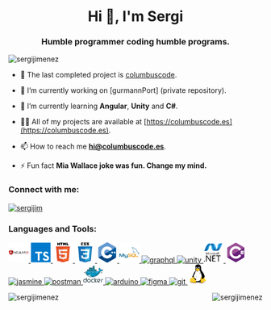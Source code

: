 <h1 align="center">
  Hi 👋, I'm Sergi
</h1>
<h3 align="center">
  Humble programmer coding humble programs.
</h3>

<p align="left">
  <img src="https://komarev.com/ghpvc/?username=sergijimenez&label=Profile%20views&color=00aaff&style=flat" alt="sergijimenez" />
</p>

- 🌅 The last completed project is [columbuscode](https://github.com/sergiJimenez/columbuscode).

- 🔭 I’m currently working on [gurmannPort] (private repository).

- 🌱 I’m currently learning **Angular**, **Unity** and **C#**.

- 👨‍💻 All of my projects are available at [https://columbuscode.es](https://columbuscode.es).

- 📫 How to reach me **hi@columbuscode.es**.

- ⚡ Fun fact **Mia Wallace joke was fun. Change my mind.**

<h3 align="left">Connect with me:</h3>
<p align="left">
<a href="https://linkedin.com/in/sergijim" target="blank">
  <img align="center" src="https://raw.githubusercontent.com/rahuldkjain/github-profile-readme-generator/master/src/images/icons/Social/linked-in-alt.svg" alt="sergijim" height="30" width="40" />
  </a>
</p>

<h3 align="left">
  Languages and Tools:
</h3>
<p align="left">
  <a href="https://angular.io" target="_blank" rel="noreferrer">
    <img src="https://raw.githubusercontent.com/devicons/devicon/master/icons/angularjs/angularjs-original-wordmark.svg" alt="angularjs" width="40" height="40"/>
  </a>
  <a href="https://www.typescriptlang.org/" target="_blank" rel="noreferrer">
    <img src="https://raw.githubusercontent.com/devicons/devicon/master/icons/typescript/typescript-original.svg" alt="typescript" width="40" height="40"/>
  </a>
  <a href="https://www.w3.org/html/" target="_blank" rel="noreferrer">
    <img src="https://raw.githubusercontent.com/devicons/devicon/master/icons/html5/html5-original-wordmark.svg" alt="html5" width="40" height="40"/>
  </a>
  <a href="https://www.w3schools.com/css/" target="_blank" rel="noreferrer">
    <img src="https://raw.githubusercontent.com/devicons/devicon/master/icons/css3/css3-original-wordmark.svg" alt="css3" width="40" height="40"/>
  </a>
  <a href="https://www.w3schools.com/cpp/" target="_blank" rel="noreferrer">
    <img src="https://raw.githubusercontent.com/devicons/devicon/master/icons/cplusplus/cplusplus-original.svg" alt="cplusplus" width="40" height="40"/>
  </a>
  <a href="https://www.mysql.com/" target="_blank" rel="noreferrer">
    <img src="https://raw.githubusercontent.com/devicons/devicon/master/icons/mysql/mysql-original-wordmark.svg" alt="mysql" width="40" height="40"/>
  </a>
  <a href="https://graphql.org" target="_blank" rel="noreferrer">
    <img src="https://www.vectorlogo.zone/logos/graphql/graphql-icon.svg" alt="graphql" width="40" height="40"/>
  </a>
  <a href="https://unity.com/" target="_blank" rel="noreferrer">
    <img src="https://www.vectorlogo.zone/logos/unity3d/unity3d-icon.svg" alt="unity" width="40" height="40"/>
  </a>
  <a href="https://dotnet.microsoft.com/" target="_blank" rel="noreferrer">
    <img src="https://raw.githubusercontent.com/devicons/devicon/master/icons/dot-net/dot-net-original-wordmark.svg" alt="dotnet" width="40" height="40"/>
  </a>
  <a href="https://www.w3schools.com/cs/" target="_blank" rel="noreferrer">
    <img src="https://raw.githubusercontent.com/devicons/devicon/master/icons/csharp/csharp-original.svg" alt="csharp" width="40" height="40"/>
  </a>
  <a href="https://jasmine.github.io/" target="_blank" rel="noreferrer">
    <img src="https://www.vectorlogo.zone/logos/jasmine/jasmine-icon.svg" alt="jasmine" width="40" height="40"/>
  </a>
  <a href="https://postman.com" target="_blank" rel="noreferrer">
    <img src="https://www.vectorlogo.zone/logos/getpostman/getpostman-icon.svg" alt="postman" width="40" height="40"/>
  </a>
  <a href="https://www.docker.com/" target="_blank" rel="noreferrer">
    <img src="https://raw.githubusercontent.com/devicons/devicon/master/icons/docker/docker-original-wordmark.svg" alt="docker" width="40" height="40"/>
  </a>
  <a href="https://www.arduino.cc/" target="_blank" rel="noreferrer">
    <img src="https://cdn.worldvectorlogo.com/logos/arduino-1.svg" alt="arduino" width="40" height="40"/>
  </a>
  <a href="https://www.figma.com/" target="_blank" rel="noreferrer">
    <img src="https://www.vectorlogo.zone/logos/figma/figma-icon.svg" alt="figma" width="40" height="40"/>
  </a>
  <a href="https://git-scm.com/" target="_blank" rel="noreferrer">
    <img src="https://www.vectorlogo.zone/logos/git-scm/git-scm-icon.svg" alt="git" width="40" height="40"/>
  </a>
  <a href="https://www.linux.org/" target="_blank" rel="noreferrer">
    <img src="https://raw.githubusercontent.com/devicons/devicon/master/icons/linux/linux-original.svg" alt="linux" width="40" height="40"/>
  </a>
</p>

<p>
  <img align="left" src="https://github-readme-stats.vercel.app/api/top-langs?username=sergijimenez&show_icons=true&theme=dark&locale=en&layout=compact" alt="sergijimenez" />
  <img align="right" src="https://github-readme-streak-stats.herokuapp.com/?user=sergijimenez&theme=dark" alt="sergijimenez" />
</p>

[comment]: <> (<p>&nbsp;<img align="center" src="https://github-readme-stats.vercel.app/api?username=sergijimenez&show_icons=true&theme=dark&locale=en" alt="sergijimenez" /></p>)

[comment]: <> (<p><img align="right" src="https://github-readme-streak-stats.herokuapp.com/?user=sergijimenez&theme=dark" alt="sergijimenez" /></p>)

[comment]: <> (<p align="left"> <a href="https://github.com/ryo-ma/github-profile-trophy"><img src="https://github-profile-trophy.vercel.app/?username=sergijimenez" alt="sergijimenez" /></a> </p>)
